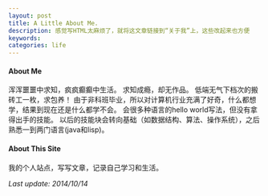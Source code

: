 ```yaml
---
layout: post
title: A Little About Me.
description: 感觉写HTML太麻烦了，就将这文章链接到“关于我”上，这些改起来也方便
keywords: 
categories: life
---
```


#### About Me

浑浑噩噩中求知，疯疯癫癫中生活。
求知成瘾，却无作品。
低端无气下档次的搬砖工一枚，求包养！
由于非科班毕业，所以对计算机行业充满了好奇，什么都想学，结果到现在还是什么都学不会。
会很多种语言的hello world写法，但没有拿得出手的技能。
以后的技能块会转向基础（如数据结构、算法、操作系统），之后熟悉一到两门语言(java和lisp)。

#### About This Site

我的个人站点，写写文章，记录自己学习和生活。


*Last update: 2014/10/14*
